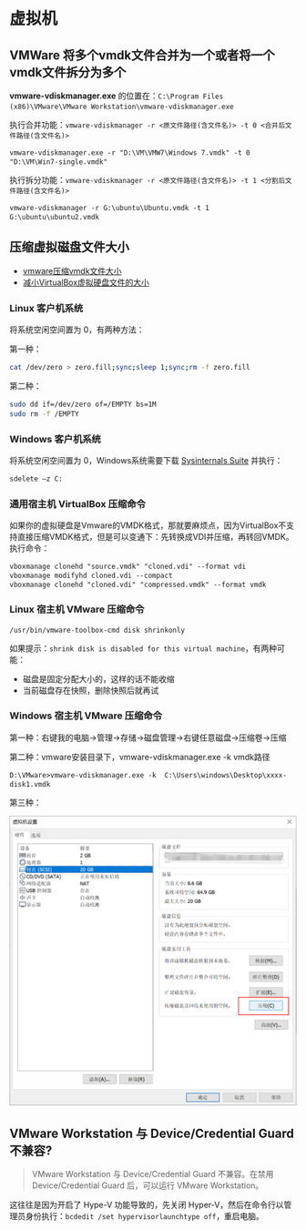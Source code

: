 # 虚拟机

## VMWare 将多个vmdk文件合并为一个或者将一个vmdk文件拆分为多个

**vmware-vdiskmanager.exe** 的位置在：`C:\Program Files (x86)\VMware\VMware Workstation\vmware-vdiskmanager.exe`

执行合并功能：`vmware-vdiskmanager -r <原文件路径(含文件名)> -t 0 <合并后文件路径(含文件名)>`

```
vmware-vdiskmanager.exe -r "D:\VM\VMW7\Windows 7.vmdk" -t 0 "D:\VM\Win7-single.vmdk"
```

执行拆分功能：`vmware-vdiskmanager -r <原文件路径(含文件名)> -t 1 <分割后文件路径(含文件名)>`

```
vmware-vdiskmanager -r G:\ubuntu\Ubuntu.vmdk -t 1 G:\ubuntu\ubuntu2.vmdk
```



## 压缩虚拟磁盘文件大小

- [vmware压缩vmdk文件大小](https://www.cnblogs.com/kagari/p/12010147.html)
- [减小VirtualBox虚拟硬盘文件的大小](https://blog.csdn.net/ganshuyu/article/details/46360271)

### Linux 客户机系统

将系统空闲空间置为 0，有两种方法：

第一种：

```sh
cat /dev/zero > zero.fill;sync;sleep 1;sync;rm -f zero.fill
```

第二种：

```sh
sudo dd if=/dev/zero of=/EMPTY bs=1M
sudo rm -f /EMPTY
```

### Windows 客户机系统

将系统空闲空间置为 0，Windows系统需要下载 [Sysinternals Suite](https://docs.microsoft.com/en-us/sysinternals/downloads/sysinternals-suite) 并执行：

```sh
sdelete –z C:
```

### 通用宿主机 VirtualBox 压缩命令

如果你的虚拟硬盘是Vmware的VMDK格式，那就要麻烦点，因为VirtualBox不支持直接压缩VMDK格式，但是可以变通下：先转换成VDI并压缩，再转回VMDK。执行命令：

```
vboxmanage clonehd "source.vmdk" "cloned.vdi" --format vdi
vboxmanage modifyhd cloned.vdi --compact
vboxmanage clonehd "cloned.vdi" "compressed.vmdk" --format vmdk
```

### Linux 宿主机 VMware 压缩命令

```
/usr/bin/vmware-toolbox-cmd disk shrinkonly
```

如果提示：`shrink disk is disabled for this virtual machine`，有两种可能：

- 磁盘是固定分配大小的，这样的话不能收缩
- 当前磁盘存在快照，删除快照后就再试

### Windows 宿主机 VMware 压缩命令

第一种：右键我的电脑->管理->存储->磁盘管理->右键任意磁盘->压缩卷->压缩

第二种：vmware安装目录下，vmware-vdiskmanager.exe -k vmdk路径

```
D:\VMware>vmware-vdiskmanager.exe -k  C:\Users\windows\Desktop\xxxx-disk1.vmdk
```

第三种：

![img](./virtual-machine.assets/1309874-20191224175352134-1105705161.png)


## VMware Workstation 与 Device/Credential Guard 不兼容?

> VMware Workstation 与 Device/Credential Guard 不兼容。在禁用 Device/Credential Guard 后，可以运行 VMware Workstation。

这往往是因为开启了 Hype-V 功能导致的，先关闭 Hyper-V，然后在命令行以管理员身份执行：`bcdedit /set hypervisorlaunchtype off`，重启电脑。
